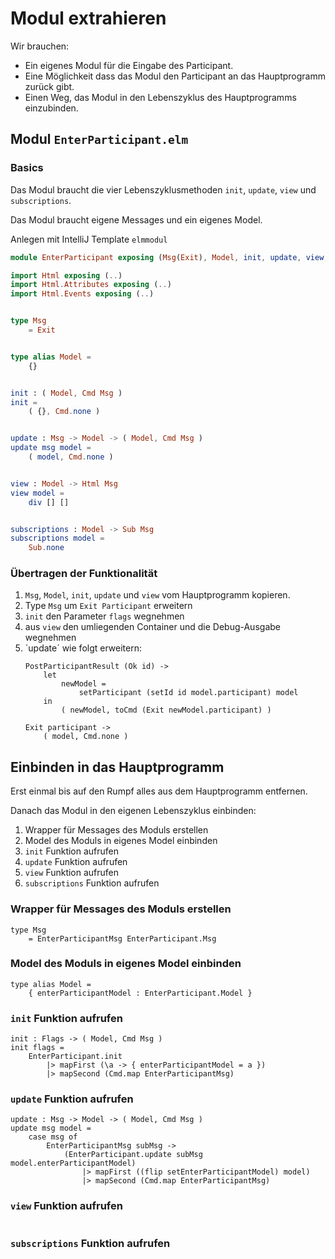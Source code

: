 # Modul extrahieren

Wir brauchen:
- Ein eigenes Modul für die Eingabe des Participant.
- Eine Möglichkeit dass das Modul den Participant an das Hauptprogramm
  zurück gibt.
- Einen Weg, das Modul in den Lebenszyklus des Hauptprogramms einzubinden.

## Modul `EnterParticipant.elm`

### Basics
Das Modul braucht die vier Lebenszyklusmethoden `init`, `update`, `view` und `subscriptions`.

Das Modul braucht eigene Messages und ein eigenes Model.

Anlegen mit IntelliJ Template `elmmodul`

```elm
module EnterParticipant exposing (Msg(Exit), Model, init, update, view, subscriptions)

import Html exposing (..)
import Html.Attributes exposing (..)
import Html.Events exposing (..)


type Msg
    = Exit


type alias Model =
    {}


init : ( Model, Cmd Msg )
init =
    ( {}, Cmd.none )


update : Msg -> Model -> ( Model, Cmd Msg )
update msg model =
    ( model, Cmd.none )


view : Model -> Html Msg
view model =
    div [] []


subscriptions : Model -> Sub Msg
subscriptions model =
    Sub.none
```

### Übertragen der Funktionalität

1. `Msg`, `Model`, `init`, `update` und `view` vom Hauptprogramm kopieren.
1. Type `Msg` um `Exit Participant` erweitern
1. `init` den Parameter `flags` wegnehmen
1. aus `view` den umliegenden Container und die Debug-Ausgabe wegnehmen
1. ´update´ wie folgt erweitern:
    ```
    PostParticipantResult (Ok id) ->
        let
            newModel =
                setParticipant (setId id model.participant) model
        in
            ( newModel, toCmd (Exit newModel.participant) )
    ```
    ```
    Exit participant ->
        ( model, Cmd.none )
    ```
    
## Einbinden in das Hauptprogramm

Erst einmal bis auf den Rumpf alles aus dem Hauptprogramm entfernen.

Danach das Modul in den eigenen Lebenszyklus einbinden:

1. Wrapper für Messages des Moduls erstellen
1. Model des Moduls in eigenes Model einbinden
1. `init` Funktion aufrufen
1. `update` Funktion aufrufen
1. `view` Funktion aufrufen
1. `subscriptions` Funktion aufrufen

### Wrapper für Messages des Moduls erstellen
```
type Msg
    = EnterParticipantMsg EnterParticipant.Msg
```

### Model des Moduls in eigenes Model einbinden
```
type alias Model =
    { enterParticipantModel : EnterParticipant.Model }
```

### `init` Funktion aufrufen
```
init : Flags -> ( Model, Cmd Msg )
init flags =
    EnterParticipant.init
        |> mapFirst (\a -> { enterParticipantModel = a })
        |> mapSecond (Cmd.map EnterParticipantMsg)
```

### `update` Funktion aufrufen
```
update : Msg -> Model -> ( Model, Cmd Msg )
update msg model =
    case msg of
        EnterParticipantMsg subMsg ->
            (EnterParticipant.update subMsg model.enterParticipantModel)
                |> mapFirst ((flip setEnterParticipantModel) model)
                |> mapSecond (Cmd.map EnterParticipantMsg)
```

### `view` Funktion aufrufen
```
```

### `subscriptions` Funktion aufrufen
```
```
